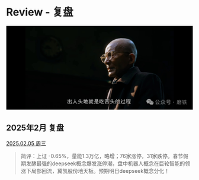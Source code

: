 # Review - 复盘

![img](img\12.png)

## 2025年2月 复盘

 [2025.02.05 周三](2025.02\02.05.md)

> 简评：上证 -0.65%，量能1.3万亿，略增；76家涨停，31家跌停。春节假期发酵最强的deepseek概念爆发涨停潮，盘中机器人概念在巨轮智能的领涨下局部回流，冀凯股份地天板。预期明日deepseek概念分化！


